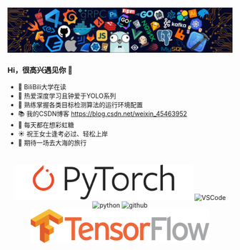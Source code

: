 <h1>
</h1>
<div align="center"><img src="https://github.com/NonnettaWu/NonnettaWu/blob/main/Img/Readme.png" /></div>

### Hi，很高兴遇见你 👋

- 🧡 BiliBili大学在读
- 🔨 热爱深度学习且钟爱于YOLO系列
- 🤡 熟练掌握各类目标检测算法的运行环境配置
- 📚 我的CSDN博客 https://blog.csdn.net/weixin_45463952
- 🍬 每天都在想彩虹糖
- ☀️ 祝王女士逢考必过、轻松上岸
- 🌊 期待一场去大海的旅行

<h1>
</h1>
<!-- Gif -->
<div align="center">
  <img alt="VSCode" src="https://github.com/NonnettaWu/NonnettaWu/blob/main/Img/PyTorch1.png" width="400" title="vscode">
  <img alt="VSCode" src="https://i.giphy.com/media/IdyAQJVN2kVPNUrojM/200.webp" width="100" title="vscode">
  <img alt="python" src="https://i.giphy.com/media/LMt9638dO8dftAjtco/200.webp" width="100" title="python">
  <img alt="github" src="https://i.giphy.com/media/KzJkzjggfGN5Py6nkT/200.webp" width="100" title="github">
  <img alt="VSCode" src="https://github.com/NonnettaWu/NonnettaWu/blob/main/Img/Tensorflow.png" width="400" title="vscode">
</div>

